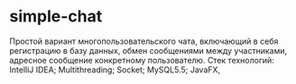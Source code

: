 # simple-chat
Простой вариант многопользовательского чата, включающий в себя регистрацию в базу данных, обмен сообщениями между участниками, 
адресное сообщение конкретному пользователю. Стек технологий: IntelliJ IDEA; Multithreading; Socket; MySQL5.5; JavaFX, 
